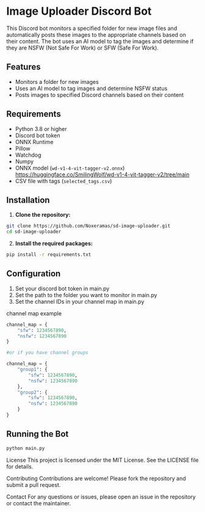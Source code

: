 # Image Uploader Discord Bot

This Discord bot monitors a specified folder for new image files and automatically posts these images to the appropriate channels based on their content. The bot uses an AI model to tag the images and determine if they are NSFW (Not Safe For Work) or SFW (Safe For Work).

## Features

- Monitors a folder for new images
- Uses an AI model to tag images and determine NSFW status
- Posts images to specified Discord channels based on their content

## Requirements

- Python 3.8 or higher
- Discord bot token
- ONNX Runtime
- Pillow
- Watchdog
- Numpy
- ONNX model (`wd-v1-4-vit-tagger-v2.onnx`) https://huggingface.co/SmilingWolf/wd-v1-4-vit-tagger-v2/tree/main
- CSV file with tags (`selected_tags.csv`)

## Installation

1. **Clone the repository:**

```bash
git clone https://github.com/Noxeramas/sd-image-uploader.git
cd sd-image-uploader
```

2. **Install the required packages:**

```bash
pip install -r requirements.txt
```

## Configuration

1. Set your discord bot token in main.py
2. Set the path to the folder you want to monitor in main.py
3. Set the channel IDs in your channel map in main.py

channel map example
```python
channel_map = {
    "sfw": 1234567890,
    "nsfw": 1234567890
}

#or if you have channel groups

channel_map = {
    "group1": {
        "sfw": 1234567890,
        "nsfw": 1234567890
    },
    "group2": {
        "sfw": 1234567890,
        "nsfw": 1234567890
    }
}
```

## Running the Bot

```bash
python main.py
```

License
This project is licensed under the MIT License. See the LICENSE file for details.

Contributing
Contributions are welcome! Please fork the repository and submit a pull request.

Contact
For any questions or issues, please open an issue in the repository or contact the maintainer.